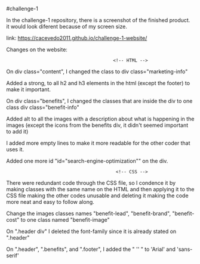 #challenge-1

In the challenge-1 repository, there is a screenshot of the finished product.
it would look diferent because of my screen size.

link: https://cacevedo2011.github.io/challenge-1-website/

Changes on the website:

                                            <!-- HTML -->

On div class="content", I changed the class to div class="marketing-info"

Added a strong, to all h2 and h3 elements in the html (except the footer) to make it important.

On div class="benefits", I changed the classes that are inside the div to one class div class="benefit-info" 

Added alt to all the images with a description about what is happening in the images (except the icons from the benefits div, it didn't seemed important to add it)

I added more empty lines to make it more readable for the other coder that uses it.

Added one more id "id="search-engine-optimization"" on the div.

                                             <!-- CSS -->

There were redundant code through the CSS file, so I condence it by making classes with the same name on the HTML and then applying it to the CSS file making the other codes unusable and deleting it making the code more neat and easy to follow along.

Change the images classes names "benefit-lead", "benefit-brand", "benefit-cost" to one class named "benefit-image"

On ".header div" I deleted the font-family since it is already stated on ".header"

On ".header", ".benefits", and ".footer", I added the " '' " to 'Arial' and 'sans-serif'
